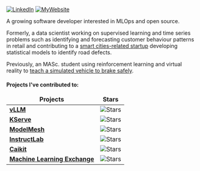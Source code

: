 <p>
  <!-- <a href="https://twitter.com/rafvasq" target="_blank"><img alt="Twitter" src="https://img.shields.io/badge/twitter-%231DA1F2.svg?&style=for-the-badge&logo=twitter&logoColor=white" /></a> -->
  <a href="https://www.linkedin.com/in/~rafaelvasquez/" target="_blank"><img alt="LinkedIn" src="https://img.shields.io/badge/linkedin-%230077B5.svg?&style=for-the-badge&logo=linkedin" /></a>
  <a href="https://rafael-vasquez.com/stuff/" target="_blank"><img alt="MyWebsite" src="https://img.shields.io/badge/stuff-%2312100E.svg?&style=for-the-badge&color=green" /></a>
  <!-- <a href="https://medium.com/@th.guibert" target="_blank"><img alt="Medium" src="https://img.shields.io/badge/medium-%2312100E.svg?&style=for-the-badge&logo=medium&logoColor=white" /></a> -->
</p>


<p> 
  
A growing software developer interested in MLOps and open source. 

Formerly, a data scientist working on supervised learning and time series problems such as identifying and forecasting customer behaviour patterns in retail and contributing to a [smart cities-related startup](https://www.irisradgroup.com/) developing statistical models to identify road defects.

Previously, an MASc. student using reinforcement learning and virtual reality to [teach a simulated vehicle to brake safely](https://www.technologyreview.com/2019/04/23/135985/should-a-self-driving-car-protect-a-passenger-or-pedestrian-ideally-both/).

<h4> Projects I've contributed to: </h4>

<table>
  <thead align="center">
    <tr border: none;>
      <td><b>Projects</b></td>
      <td><b>Stars</b></td>
    </tr>
  </thead>
  <tbody>
    <tr>
      <td><a href="https://github.com/vllm-project/vllm"><b>vLLM</b></a></td>
      <td><img alt="Stars" src="https://img.shields.io/github/stars/vllm-project/vllm?style=flat-square&labelColor=343b41"/></td>
    </tr>
    <tr>
      <td><a href="https://github.com/kserve"><b>KServe</b></a></td>
      <td><img alt="Stars" src="https://img.shields.io/github/stars/kserve?style=flat-square&labelColor=343b41"/></td>
    </tr>
    <tr>
      <td><a href="https://github.com/kserve/modelmesh-serving"><b>ModelMesh</b></a></td>
      <td><img alt="Stars" src="https://img.shields.io/github/stars/kserve/modelmesh-serving?style=flat-square&labelColor=343b41"/></td>
    </tr>
    <tr>
      <td><a href="https://github.com/instructlab/instructlab"><b>InstructLab</b></a></td>
      <td><img alt="Stars" src="https://img.shields.io/github/stars/instructlab/instructlab?style=flat-square&labelColor=343b41"/></td>
    </tr>
    <tr>
      <td><a href="https://github.com/caikit/caikit"><b>Caikit</b></a></td>
      <td><img alt="Stars" src="https://img.shields.io/github/stars/caikit/caikit?style=flat-square&labelColor=343b41"/></td>
    </tr>
    <tr>
      <td><a href="https://github.com/machine-learning-exchange/"><b>Machine Learning Exchange</b></a></td>
      <td><img alt="Stars" src="https://img.shields.io/github/stars/machine-learning-exchange/mlx?style=flat-square&labelColor=343b41"/></td>
    </tr>
  </tbody>
</table>

